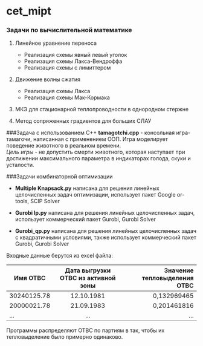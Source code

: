 # cet_mipt


### Задачи по вычислительной математике


1. Линейное уравнение переноса
   - Реализация схемы явный левый уголок
   - Реализация схемы Лакса-Вендроффа
   - Реализация схемы с лимиттером
2. Движение волны сжатия
   - Реализация схемы Лакса
   - Реализация схемы Мак-Кормака
3. МКЭ для стационарной теплопроводности в однородном стержне

4. Метод сопряженных градиентов для больших СЛАУ

###Задача с использованием C++
**tamagotchi.cpp** - консольная игра-тамагочи, написанная с применением ООП. Игра моделирует поведение животного в реальном времени.<br>
*Цель игры* - не допустить смерти животного, которая наступает при достижении максимального параметра в 
индикаторах голода, скуки и усталости.

###Задачи комбинаторной оптимизации
- **Multiple Knapsack.py** написана для решения линейных целочисленных задач оптимизации, использует пакет Google or-tools,
SCIP Solver

- **Gurobi lp.py** написана для решения линейных целочисленных задач, использует коммерческий пакет Gurobi, Gurobi Solver

- **Gurobi_qp.py** написана для решения линейных целочисленных задач с квадратичными условиями, также использует коммерческий 
пакет Gurobi, Gurobi Solver

Входные данные берутся из excel файла: 

| Имя ОТВС        | Дата выгрузки ОТВС из активной зоны           | Значение тепловыделения ОТВС  |
| ------------- |:-------------:| -----:|
| 30240125.78      | 12.10.1981| 0,132969465 |
| 20000021.78     | 21.09.1983      |   0,201461816 |
| ... | ...      |   ... |<bs>
Программы распределяют ОТВС по партиям в так, чтобы их тепловыделение было примерно одинаково.
